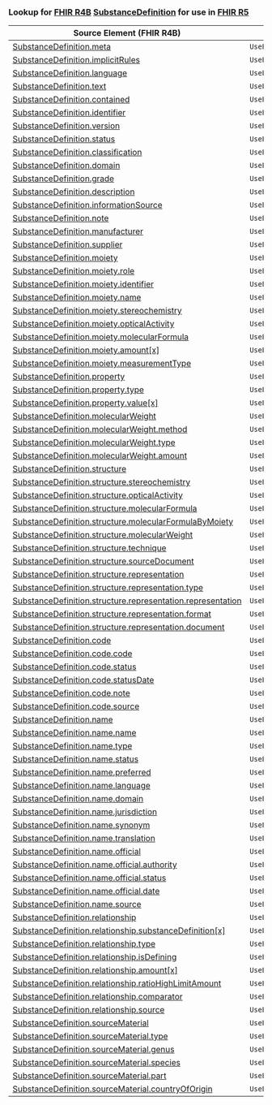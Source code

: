### Lookup for [FHIR R4B](https://hl7.org/fhir/R4B/) [SubstanceDefinition](https://hl7.org/fhir/R4B/SubstanceDefinition.html) for use in [FHIR R5](https://hl7.org/fhir/R5/)

| Source Element (FHIR R4B) | Usage | Target |
| -------------- | ----- | ------ |
| [SubstanceDefinition.meta](https://hl7.org/fhir/R4B/SubstanceDefinition.html#resource) | `UseElementSameName` | [SubstanceDefinition.meta](https://hl7.org/fhir/R5/SubstanceDefinition.html#resource) |
| [SubstanceDefinition.implicitRules](https://hl7.org/fhir/R4B/SubstanceDefinition.html#resource) | `UseElementSameName` | [SubstanceDefinition.implicitRules](https://hl7.org/fhir/R5/SubstanceDefinition.html#resource) |
| [SubstanceDefinition.language](https://hl7.org/fhir/R4B/SubstanceDefinition.html#resource) | `UseElementSameName` | [SubstanceDefinition.language](https://hl7.org/fhir/R5/SubstanceDefinition.html#resource) |
| [SubstanceDefinition.text](https://hl7.org/fhir/R4B/SubstanceDefinition.html#resource) | `UseElementSameName` | [SubstanceDefinition.text](https://hl7.org/fhir/R5/SubstanceDefinition.html#resource) |
| [SubstanceDefinition.contained](https://hl7.org/fhir/R4B/SubstanceDefinition.html#resource) | `UseElementSameName` | [SubstanceDefinition.contained](https://hl7.org/fhir/R5/SubstanceDefinition.html#resource) |
| [SubstanceDefinition.identifier](https://hl7.org/fhir/R4B/SubstanceDefinition.html#resource) | `UseElementSameName` | [SubstanceDefinition.identifier](https://hl7.org/fhir/R5/SubstanceDefinition.html#resource) |
| [SubstanceDefinition.version](https://hl7.org/fhir/R4B/SubstanceDefinition.html#resource) | `UseElementSameName` | [SubstanceDefinition.version](https://hl7.org/fhir/R5/SubstanceDefinition.html#resource) |
| [SubstanceDefinition.status](https://hl7.org/fhir/R4B/SubstanceDefinition.html#resource) | `UseElementSameName` | [SubstanceDefinition.status](https://hl7.org/fhir/R5/SubstanceDefinition.html#resource) |
| [SubstanceDefinition.classification](https://hl7.org/fhir/R4B/SubstanceDefinition.html#resource) | `UseElementSameName` | [SubstanceDefinition.classification](https://hl7.org/fhir/R5/SubstanceDefinition.html#resource) |
| [SubstanceDefinition.domain](https://hl7.org/fhir/R4B/SubstanceDefinition.html#resource) | `UseElementSameName` | [SubstanceDefinition.domain](https://hl7.org/fhir/R5/SubstanceDefinition.html#resource) |
| [SubstanceDefinition.grade](https://hl7.org/fhir/R4B/SubstanceDefinition.html#resource) | `UseElementSameName` | [SubstanceDefinition.grade](https://hl7.org/fhir/R5/SubstanceDefinition.html#resource) |
| [SubstanceDefinition.description](https://hl7.org/fhir/R4B/SubstanceDefinition.html#resource) | `UseElementSameName` | [SubstanceDefinition.description](https://hl7.org/fhir/R5/SubstanceDefinition.html#resource) |
| [SubstanceDefinition.informationSource](https://hl7.org/fhir/R4B/SubstanceDefinition.html#resource) | `UseElementSameName` | [SubstanceDefinition.informationSource](https://hl7.org/fhir/R5/SubstanceDefinition.html#resource) |
| [SubstanceDefinition.note](https://hl7.org/fhir/R4B/SubstanceDefinition.html#resource) | `UseElementSameName` | [SubstanceDefinition.note](https://hl7.org/fhir/R5/SubstanceDefinition.html#resource) |
| [SubstanceDefinition.manufacturer](https://hl7.org/fhir/R4B/SubstanceDefinition.html#resource) | `UseElementSameName` | [SubstanceDefinition.manufacturer](https://hl7.org/fhir/R5/SubstanceDefinition.html#resource) |
| [SubstanceDefinition.supplier](https://hl7.org/fhir/R4B/SubstanceDefinition.html#resource) | `UseElementSameName` | [SubstanceDefinition.supplier](https://hl7.org/fhir/R5/SubstanceDefinition.html#resource) |
| [SubstanceDefinition.moiety](https://hl7.org/fhir/R4B/SubstanceDefinition.html#resource) | `UseElementSameName` | [SubstanceDefinition.moiety](https://hl7.org/fhir/R5/SubstanceDefinition.html#resource) |
| [SubstanceDefinition.moiety.role](https://hl7.org/fhir/R4B/SubstanceDefinition.html#resource) | `UseElementSameName` | [SubstanceDefinition.moiety.role](https://hl7.org/fhir/R5/SubstanceDefinition.html#resource) |
| [SubstanceDefinition.moiety.identifier](https://hl7.org/fhir/R4B/SubstanceDefinition.html#resource) | `UseElementSameName` | [SubstanceDefinition.moiety.identifier](https://hl7.org/fhir/R5/SubstanceDefinition.html#resource) |
| [SubstanceDefinition.moiety.name](https://hl7.org/fhir/R4B/SubstanceDefinition.html#resource) | `UseElementSameName` | [SubstanceDefinition.moiety.name](https://hl7.org/fhir/R5/SubstanceDefinition.html#resource) |
| [SubstanceDefinition.moiety.stereochemistry](https://hl7.org/fhir/R4B/SubstanceDefinition.html#resource) | `UseElementSameName` | [SubstanceDefinition.moiety.stereochemistry](https://hl7.org/fhir/R5/SubstanceDefinition.html#resource) |
| [SubstanceDefinition.moiety.opticalActivity](https://hl7.org/fhir/R4B/SubstanceDefinition.html#resource) | `UseElementSameName` | [SubstanceDefinition.moiety.opticalActivity](https://hl7.org/fhir/R5/SubstanceDefinition.html#resource) |
| [SubstanceDefinition.moiety.molecularFormula](https://hl7.org/fhir/R4B/SubstanceDefinition.html#resource) | `UseElementSameName` | [SubstanceDefinition.moiety.molecularFormula](https://hl7.org/fhir/R5/SubstanceDefinition.html#resource) |
| [SubstanceDefinition.moiety.amount[x]](https://hl7.org/fhir/R4B/SubstanceDefinition.html#resource) | `UseElementSameName` | [SubstanceDefinition.moiety.amount[x]](https://hl7.org/fhir/R5/SubstanceDefinition.html#resource) |
| [SubstanceDefinition.moiety.measurementType](https://hl7.org/fhir/R4B/SubstanceDefinition.html#resource) | `UseElementSameName` | [SubstanceDefinition.moiety.measurementType](https://hl7.org/fhir/R5/SubstanceDefinition.html#resource) |
| [SubstanceDefinition.property](https://hl7.org/fhir/R4B/SubstanceDefinition.html#resource) | `UseElementSameName` | [SubstanceDefinition.property](https://hl7.org/fhir/R5/SubstanceDefinition.html#resource) |
| [SubstanceDefinition.property.type](https://hl7.org/fhir/R4B/SubstanceDefinition.html#resource) | `UseElementSameName` | [SubstanceDefinition.property.type](https://hl7.org/fhir/R5/SubstanceDefinition.html#resource) |
| [SubstanceDefinition.property.value[x]](https://hl7.org/fhir/R4B/SubstanceDefinition.html#resource) | `UseElementSameName` | [SubstanceDefinition.property.value[x]](https://hl7.org/fhir/R5/SubstanceDefinition.html#resource) |
| [SubstanceDefinition.molecularWeight](https://hl7.org/fhir/R4B/SubstanceDefinition.html#resource) | `UseElementSameName` | [SubstanceDefinition.molecularWeight](https://hl7.org/fhir/R5/SubstanceDefinition.html#resource) |
| [SubstanceDefinition.molecularWeight.method](https://hl7.org/fhir/R4B/SubstanceDefinition.html#resource) | `UseElementSameName` | [SubstanceDefinition.molecularWeight.method](https://hl7.org/fhir/R5/SubstanceDefinition.html#resource) |
| [SubstanceDefinition.molecularWeight.type](https://hl7.org/fhir/R4B/SubstanceDefinition.html#resource) | `UseElementSameName` | [SubstanceDefinition.molecularWeight.type](https://hl7.org/fhir/R5/SubstanceDefinition.html#resource) |
| [SubstanceDefinition.molecularWeight.amount](https://hl7.org/fhir/R4B/SubstanceDefinition.html#resource) | `UseElementSameName` | [SubstanceDefinition.molecularWeight.amount](https://hl7.org/fhir/R5/SubstanceDefinition.html#resource) |
| [SubstanceDefinition.structure](https://hl7.org/fhir/R4B/SubstanceDefinition.html#resource) | `UseElementSameName` | [SubstanceDefinition.structure](https://hl7.org/fhir/R5/SubstanceDefinition.html#resource) |
| [SubstanceDefinition.structure.stereochemistry](https://hl7.org/fhir/R4B/SubstanceDefinition.html#resource) | `UseElementSameName` | [SubstanceDefinition.structure.stereochemistry](https://hl7.org/fhir/R5/SubstanceDefinition.html#resource) |
| [SubstanceDefinition.structure.opticalActivity](https://hl7.org/fhir/R4B/SubstanceDefinition.html#resource) | `UseElementSameName` | [SubstanceDefinition.structure.opticalActivity](https://hl7.org/fhir/R5/SubstanceDefinition.html#resource) |
| [SubstanceDefinition.structure.molecularFormula](https://hl7.org/fhir/R4B/SubstanceDefinition.html#resource) | `UseElementSameName` | [SubstanceDefinition.structure.molecularFormula](https://hl7.org/fhir/R5/SubstanceDefinition.html#resource) |
| [SubstanceDefinition.structure.molecularFormulaByMoiety](https://hl7.org/fhir/R4B/SubstanceDefinition.html#resource) | `UseElementSameName` | [SubstanceDefinition.structure.molecularFormulaByMoiety](https://hl7.org/fhir/R5/SubstanceDefinition.html#resource) |
| [SubstanceDefinition.structure.molecularWeight](https://hl7.org/fhir/R4B/SubstanceDefinition.html#resource) | `UseElementSameName` | [SubstanceDefinition.structure.molecularWeight](https://hl7.org/fhir/R5/SubstanceDefinition.html#resource) |
| [SubstanceDefinition.structure.technique](https://hl7.org/fhir/R4B/SubstanceDefinition.html#resource) | `UseElementSameName` | [SubstanceDefinition.structure.technique](https://hl7.org/fhir/R5/SubstanceDefinition.html#resource) |
| [SubstanceDefinition.structure.sourceDocument](https://hl7.org/fhir/R4B/SubstanceDefinition.html#resource) | `UseElementSameName` | [SubstanceDefinition.structure.sourceDocument](https://hl7.org/fhir/R5/SubstanceDefinition.html#resource) |
| [SubstanceDefinition.structure.representation](https://hl7.org/fhir/R4B/SubstanceDefinition.html#resource) | `UseElementSameName` | [SubstanceDefinition.structure.representation](https://hl7.org/fhir/R5/SubstanceDefinition.html#resource) |
| [SubstanceDefinition.structure.representation.type](https://hl7.org/fhir/R4B/SubstanceDefinition.html#resource) | `UseElementSameName` | [SubstanceDefinition.structure.representation.type](https://hl7.org/fhir/R5/SubstanceDefinition.html#resource) |
| [SubstanceDefinition.structure.representation.representation](https://hl7.org/fhir/R4B/SubstanceDefinition.html#resource) | `UseElementSameName` | [SubstanceDefinition.structure.representation.representation](https://hl7.org/fhir/R5/SubstanceDefinition.html#resource) |
| [SubstanceDefinition.structure.representation.format](https://hl7.org/fhir/R4B/SubstanceDefinition.html#resource) | `UseElementSameName` | [SubstanceDefinition.structure.representation.format](https://hl7.org/fhir/R5/SubstanceDefinition.html#resource) |
| [SubstanceDefinition.structure.representation.document](https://hl7.org/fhir/R4B/SubstanceDefinition.html#resource) | `UseElementSameName` | [SubstanceDefinition.structure.representation.document](https://hl7.org/fhir/R5/SubstanceDefinition.html#resource) |
| [SubstanceDefinition.code](https://hl7.org/fhir/R4B/SubstanceDefinition.html#resource) | `UseElementSameName` | [SubstanceDefinition.code](https://hl7.org/fhir/R5/SubstanceDefinition.html#resource) |
| [SubstanceDefinition.code.code](https://hl7.org/fhir/R4B/SubstanceDefinition.html#resource) | `UseElementSameName` | [SubstanceDefinition.code.code](https://hl7.org/fhir/R5/SubstanceDefinition.html#resource) |
| [SubstanceDefinition.code.status](https://hl7.org/fhir/R4B/SubstanceDefinition.html#resource) | `UseElementSameName` | [SubstanceDefinition.code.status](https://hl7.org/fhir/R5/SubstanceDefinition.html#resource) |
| [SubstanceDefinition.code.statusDate](https://hl7.org/fhir/R4B/SubstanceDefinition.html#resource) | `UseElementSameName` | [SubstanceDefinition.code.statusDate](https://hl7.org/fhir/R5/SubstanceDefinition.html#resource) |
| [SubstanceDefinition.code.note](https://hl7.org/fhir/R4B/SubstanceDefinition.html#resource) | `UseElementSameName` | [SubstanceDefinition.code.note](https://hl7.org/fhir/R5/SubstanceDefinition.html#resource) |
| [SubstanceDefinition.code.source](https://hl7.org/fhir/R4B/SubstanceDefinition.html#resource) | `UseElementSameName` | [SubstanceDefinition.code.source](https://hl7.org/fhir/R5/SubstanceDefinition.html#resource) |
| [SubstanceDefinition.name](https://hl7.org/fhir/R4B/SubstanceDefinition.html#resource) | `UseElementSameName` | [SubstanceDefinition.name](https://hl7.org/fhir/R5/SubstanceDefinition.html#resource) |
| [SubstanceDefinition.name.name](https://hl7.org/fhir/R4B/SubstanceDefinition.html#resource) | `UseElementSameName` | [SubstanceDefinition.name.name](https://hl7.org/fhir/R5/SubstanceDefinition.html#resource) |
| [SubstanceDefinition.name.type](https://hl7.org/fhir/R4B/SubstanceDefinition.html#resource) | `UseElementSameName` | [SubstanceDefinition.name.type](https://hl7.org/fhir/R5/SubstanceDefinition.html#resource) |
| [SubstanceDefinition.name.status](https://hl7.org/fhir/R4B/SubstanceDefinition.html#resource) | `UseElementSameName` | [SubstanceDefinition.name.status](https://hl7.org/fhir/R5/SubstanceDefinition.html#resource) |
| [SubstanceDefinition.name.preferred](https://hl7.org/fhir/R4B/SubstanceDefinition.html#resource) | `UseElementSameName` | [SubstanceDefinition.name.preferred](https://hl7.org/fhir/R5/SubstanceDefinition.html#resource) |
| [SubstanceDefinition.name.language](https://hl7.org/fhir/R4B/SubstanceDefinition.html#resource) | `UseElementSameName` | [SubstanceDefinition.name.language](https://hl7.org/fhir/R5/SubstanceDefinition.html#resource) |
| [SubstanceDefinition.name.domain](https://hl7.org/fhir/R4B/SubstanceDefinition.html#resource) | `UseElementSameName` | [SubstanceDefinition.name.domain](https://hl7.org/fhir/R5/SubstanceDefinition.html#resource) |
| [SubstanceDefinition.name.jurisdiction](https://hl7.org/fhir/R4B/SubstanceDefinition.html#resource) | `UseElementSameName` | [SubstanceDefinition.name.jurisdiction](https://hl7.org/fhir/R5/SubstanceDefinition.html#resource) |
| [SubstanceDefinition.name.synonym](https://hl7.org/fhir/R4B/SubstanceDefinition.html#resource) | `UseElementSameName` | [SubstanceDefinition.name.synonym](https://hl7.org/fhir/R5/SubstanceDefinition.html#resource) |
| [SubstanceDefinition.name.translation](https://hl7.org/fhir/R4B/SubstanceDefinition.html#resource) | `UseElementSameName` | [SubstanceDefinition.name.translation](https://hl7.org/fhir/R5/SubstanceDefinition.html#resource) |
| [SubstanceDefinition.name.official](https://hl7.org/fhir/R4B/SubstanceDefinition.html#resource) | `UseElementSameName` | [SubstanceDefinition.name.official](https://hl7.org/fhir/R5/SubstanceDefinition.html#resource) |
| [SubstanceDefinition.name.official.authority](https://hl7.org/fhir/R4B/SubstanceDefinition.html#resource) | `UseElementSameName` | [SubstanceDefinition.name.official.authority](https://hl7.org/fhir/R5/SubstanceDefinition.html#resource) |
| [SubstanceDefinition.name.official.status](https://hl7.org/fhir/R4B/SubstanceDefinition.html#resource) | `UseElementSameName` | [SubstanceDefinition.name.official.status](https://hl7.org/fhir/R5/SubstanceDefinition.html#resource) |
| [SubstanceDefinition.name.official.date](https://hl7.org/fhir/R4B/SubstanceDefinition.html#resource) | `UseElementSameName` | [SubstanceDefinition.name.official.date](https://hl7.org/fhir/R5/SubstanceDefinition.html#resource) |
| [SubstanceDefinition.name.source](https://hl7.org/fhir/R4B/SubstanceDefinition.html#resource) | `UseElementSameName` | [SubstanceDefinition.name.source](https://hl7.org/fhir/R5/SubstanceDefinition.html#resource) |
| [SubstanceDefinition.relationship](https://hl7.org/fhir/R4B/SubstanceDefinition.html#resource) | `UseElementSameName` | [SubstanceDefinition.relationship](https://hl7.org/fhir/R5/SubstanceDefinition.html#resource) |
| [SubstanceDefinition.relationship.substanceDefinition[x]](https://hl7.org/fhir/R4B/SubstanceDefinition.html#resource) | `UseElementSameName` | [SubstanceDefinition.relationship.substanceDefinition[x]](https://hl7.org/fhir/R5/SubstanceDefinition.html#resource) |
| [SubstanceDefinition.relationship.type](https://hl7.org/fhir/R4B/SubstanceDefinition.html#resource) | `UseElementSameName` | [SubstanceDefinition.relationship.type](https://hl7.org/fhir/R5/SubstanceDefinition.html#resource) |
| [SubstanceDefinition.relationship.isDefining](https://hl7.org/fhir/R4B/SubstanceDefinition.html#resource) | `UseElementSameName` | [SubstanceDefinition.relationship.isDefining](https://hl7.org/fhir/R5/SubstanceDefinition.html#resource) |
| [SubstanceDefinition.relationship.amount[x]](https://hl7.org/fhir/R4B/SubstanceDefinition.html#resource) | `UseElementSameName` | [SubstanceDefinition.relationship.amount[x]](https://hl7.org/fhir/R5/SubstanceDefinition.html#resource) |
| [SubstanceDefinition.relationship.ratioHighLimitAmount](https://hl7.org/fhir/R4B/SubstanceDefinition.html#resource) | `UseElementSameName` | [SubstanceDefinition.relationship.ratioHighLimitAmount](https://hl7.org/fhir/R5/SubstanceDefinition.html#resource) |
| [SubstanceDefinition.relationship.comparator](https://hl7.org/fhir/R4B/SubstanceDefinition.html#resource) | `UseElementSameName` | [SubstanceDefinition.relationship.comparator](https://hl7.org/fhir/R5/SubstanceDefinition.html#resource) |
| [SubstanceDefinition.relationship.source](https://hl7.org/fhir/R4B/SubstanceDefinition.html#resource) | `UseElementSameName` | [SubstanceDefinition.relationship.source](https://hl7.org/fhir/R5/SubstanceDefinition.html#resource) |
| [SubstanceDefinition.sourceMaterial](https://hl7.org/fhir/R4B/SubstanceDefinition.html#resource) | `UseElementSameName` | [SubstanceDefinition.sourceMaterial](https://hl7.org/fhir/R5/SubstanceDefinition.html#resource) |
| [SubstanceDefinition.sourceMaterial.type](https://hl7.org/fhir/R4B/SubstanceDefinition.html#resource) | `UseElementSameName` | [SubstanceDefinition.sourceMaterial.type](https://hl7.org/fhir/R5/SubstanceDefinition.html#resource) |
| [SubstanceDefinition.sourceMaterial.genus](https://hl7.org/fhir/R4B/SubstanceDefinition.html#resource) | `UseElementSameName` | [SubstanceDefinition.sourceMaterial.genus](https://hl7.org/fhir/R5/SubstanceDefinition.html#resource) |
| [SubstanceDefinition.sourceMaterial.species](https://hl7.org/fhir/R4B/SubstanceDefinition.html#resource) | `UseElementSameName` | [SubstanceDefinition.sourceMaterial.species](https://hl7.org/fhir/R5/SubstanceDefinition.html#resource) |
| [SubstanceDefinition.sourceMaterial.part](https://hl7.org/fhir/R4B/SubstanceDefinition.html#resource) | `UseElementSameName` | [SubstanceDefinition.sourceMaterial.part](https://hl7.org/fhir/R5/SubstanceDefinition.html#resource) |
| [SubstanceDefinition.sourceMaterial.countryOfOrigin](https://hl7.org/fhir/R4B/SubstanceDefinition.html#resource) | `UseElementSameName` | [SubstanceDefinition.sourceMaterial.countryOfOrigin](https://hl7.org/fhir/R5/SubstanceDefinition.html#resource) |

